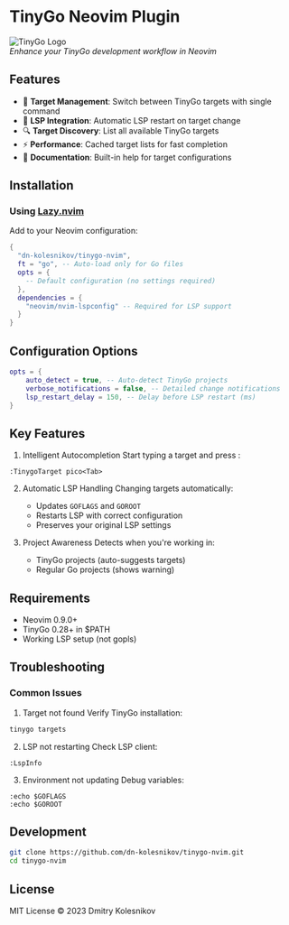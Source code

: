 # TinyGo Neovim Plugin

![TinyGo Logo](https://tinygo.org/images/tinygo-logo.svg)  
_Enhance your TinyGo development workflow in Neovim_

## Features

- 🎯 **Target Management**: Switch between TinyGo targets with single command
- 🔄 **LSP Integration**: Automatic LSP restart on target change
- 🔍 **Target Discovery**: List all available TinyGo targets
- ⚡ **Performance**: Cached target lists for fast completion
- 📝 **Documentation**: Built-in help for target configurations

## Installation

### Using [Lazy.nvim](https://github.com/folke/lazy.nvim)

Add to your Neovim configuration:

```lua
{
  "dn-kolesnikov/tinygo-nvim",
  ft = "go", -- Auto-load only for Go files
  opts = {
    -- Default configuration (no settings required)
  },
  dependencies = {
    "neovim/nvim-lspconfig" -- Required for LSP support
  }
}
```

## Configuration Options

```lua
opts = {
    auto_detect = true, -- Auto-detect TinyGo projects
    verbose_notifications = false, -- Detailed change notifications
    lsp_restart_delay = 150, -- Delay before LSP restart (ms)
}
```

## Key Features

1. Intelligent Autocompletion
   Start typing a target and press <Tab>:

```vim
:TinygoTarget pico<Tab>
```

2. Automatic LSP Handling
   Changing targets automatically:

   - Updates `GOFLAGS` and `GOROOT`
   - Restarts LSP with correct configuration
   - Preserves your original LSP settings

3. Project Awareness
   Detects when you're working in:

   - TinyGo projects (auto-suggests targets)
   - Regular Go projects (shows warning)

## Requirements

- Neovim 0.9.0+
- TinyGo 0.28+ in $PATH
- Working LSP setup (not gopls)

## Troubleshooting

### Common Issues

1. Target not found
   Verify TinyGo installation:

```bash
tinygo targets
```

2. LSP not restarting
   Check LSP client:

```vim
:LspInfo
```

3. Environment not updating
   Debug variables:

```vim
:echo $GOFLAGS
:echo $GOROOT
```

## Development

```bash
git clone https://github.com/dn-kolesnikov/tinygo-nvim.git
cd tinygo-nvim
```

## License

MIT License © 2023 Dmitry Kolesnikov
